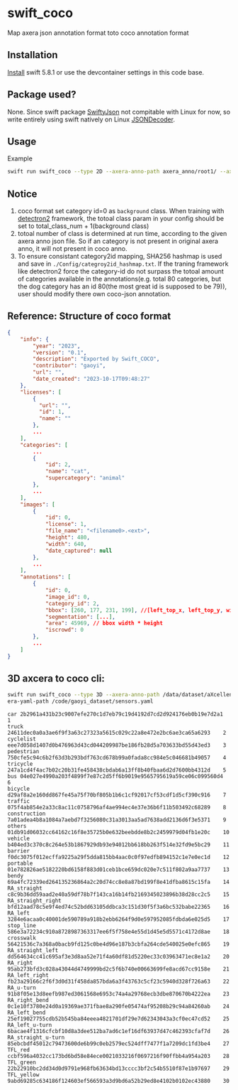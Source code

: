 # swift_coco
Map axera json annotation format toto coco annotation format

## Installation
[Install](https://www.swift.org/install/) swift 5.8.1 or use the devcontainer settings in this code base.

## Package used?
None. Since swift package [SwiftyJson](https://swiftpackageindex.com/SwiftyJSON/SwiftyJSON) not compitable with Linux for now, so write entirely using swift natively on Linux [JSONDecoder](https://developer.apple.com/documentation/foundation/jsondecoder).

## Usage

Example

```bash
swift run swift_coco --type 2D --axera-anno-path axera_anno/root1/ --axera-anno-path axera_anno/root2/ --axera-img-path /example/axera_img/root --out-json-path out.json
```

## Notice

1. coco format set category id=0 as `background` class. When training with [detectron2](https://github.com/facebookresearch/detectron2) framework, the totoal class param in your config should be set to total_class_num + 1(background class)
1. totoal number of class is determined at run time, according to the given axera anno json file. So if an category is not present in original axera anno, it will not present in coco anno.
1. To ensure consistant category2id mapping, SHA256 hashmap is used and save in `./Config/categroy2id_hashmap.txt`. If the traning framework like detectron2 force the category-id do not surpass the totoal amount of categories available in the annotations(e.g. total 80 categories, but the dog category has an id 80(the most great id is supposed to be 79)), user should modify there own coco-json annotation.

## Reference: Structure of coco format
```json
{
    "info": {
        "year": "2023",
        "version": "0.1",
        "description": "Exported by Swift_COCO",
        "contributor": "gaoyi",
        "url": "",
        "date_created": "2023-10-17T09:48:27"
    },
    "licenses": [
        {
          "url": "",
          "id": 1,
          "name": ""
        },
        ...
    ],
    "categories": [
        ...
        {
            "id": 2,
            "name": "cat",
            "supercategory": "animal"
        },
        ...
    ],
    "images": [
        {
            "id": 0,
            "license": 1,
            "file_name": "<filename0>.<ext>",
            "height": 480,
            "width": 640,
            "date_captured": null
        },
        ...
    ],
    "annotations": [
        {
            "id": 0,
            "image_id": 0,
            "category_id": 2,
            "bbox": [260, 177, 231, 199], //[left_top_x, left_top_y, width, height]
            "segmentation": [...],
            "area": 45969, // bbox width * height
            "iscrowd": 0
        },
        ...
    ]
}
```

## 3D axcera to coco cli:
```bash
swift run swift_coco --type 3D --axera-anno-path /data/dataset/aXcellent/manu-label/axera_manu_v1.0/ANNOTATION/ --axera-img-path /data/dataset/aXcellent/manu-label/axera_manu_v1.0/IMAGE/FRONT_rect --out-json-path /code/gaoyi_dataset/coco/aXcellent_CAR/annotations/axera2d_0124.json --scaling-type 3D --cam
era-yaml-path /code/gaoyi_dataset/sensors.yaml
```

```
car	2b2961a431b23c9007efe270c1d7eb79c19d4192d7cd2d924176eb0b19e7d2a1	1
truck	24611dec0a0a3ae6f9f3a63c27323a5615c029c22a8e472e2bc6ae3ca65a6293	2
cyclelist	eee7d058d1407d0b476963d43cd044209987be186fb28d5a703633bd55d43ed3	3
pedestrian	750cfe5c94c6b2f63d3b293bdf763cd678b99a0fada8cc984e5c046681b49057	4
tricycle	247a1cd4f4ac7b02c20b31fe458438cbdab6a13ff8b40fbaa6d2d7600bb4312d	5
bus	04e027e4990a203f4899f7e87c2d5ff6b9019e9565795619a59ce06c099560d4	6
bicycle	d29af8a2e160dd867fe45a75f70bf805b1b6c1cf92017cf53cdf1d5cf390c916	7
traffic	075f4ab854e2a33c8ac11c0758796af4ae994ec4e37e36b6f11b503492c68289	8
construction	7a01adea4b8a1084a7aebd7f3256080c31a3013aa5ad7638add2136d6f3e5371	9
others	01db91d06032cc64162c16f8e35725b0e632beebdde8b2c2459979d04fb1e20c	10
vehicle	b404ed3c370c8c264e53b1867929db93e94012bb618bb263f514e32fd9e5bc29	11
barrier	f0dc3075f012ecffa9225a29f5dda815bb4aac0c0f97edfb894152c1e7e0ec1d	12
portable	01e782826ae5182220bd6158f883d01ceb1bce659dc020e7c511f802a9aa7737	13
bendy	69a4fc72339ed264135236864a2c20d74cc8e8a87bd199f8e41dfba8615c15fa	14
RA_straight	c8c9b36dd59aad2e40a59df78b7f143ca16b14fb2169345023896b38d28cc2c5	15
RA_straight_right	bfd12aad78c5e9f4ed74c52bdd63105ddbca3c151d30f5f3a6bc532babe22365	16
RA_left	3284e6acaa0c40001de590789a918b2ebb6264f9d0e597952085fdbda6e025d5	17
stop_line	586e3a72234c910a8728987363317ee6f5f758e4e55d1d45e5d5571c4172d8ae	18
crosswalk	56421536c7a368a0bacb9fd125c0be4d96e187b3cbfa264cde540025e0efc865	19
RA_straight_left	dd564634cc41c695af3e3d8aa52e71f4a60df81d5220ec33c03963471ec8e1a2	20
RA_right	95ab273bfd3c028a43044d4749999bd2c5f6b740e00663699fe8acd67cc9158e	21
RA_left_right	fb23a29166c2f6f3d0d31f458da857bda6a3f43763c5cf23c5940d328f726a63	22
RA_u-turn	91b8f05e13d8eefb987ed3061568e6953c74a4a29768ecb3dbe870670b4222ea	23
RA_right_bend	0c1e10f3780e24d0a19369ae371fbae8a290fe05474af95208b29c94a84260ab	24
RA_left_bend	25ef19027755cdb52b545ba84eeea4821701df29e7d62343043a3cf0ec47cd52	25
RA_left_u-turn	6bacae4f1316cfcbf10d8a3dee512ba7ad6c1ef16df63937d47c462393cfaf7d	26
RA_straight_u-turn	85ebcbdf45012c79473600de6b99c0eb2579ec524dff7477f1a7209dc1fd3be4	27
TFL_red	ccbf596a4032cc173bd6bd58e84ece0021033216f0697216f90ffbb4a954a203	28
TFL_green	22b22910bc2dd34d0d9791e968fb63634bd13cccc3bf2c54b5510f87e1b97697	29
TFL_yellow	9abd69285c634186f124603ef566593a3d9bd6a52b29ed8e4102b0102ec43880	30
```
